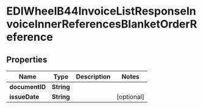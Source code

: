 

# EDIWheelB44InvoiceListResponseInvoiceInnerReferencesBlanketOrderReference


## Properties

| Name | Type | Description | Notes |
|------------ | ------------- | ------------- | -------------|
|**documentID** | **String** |  |  |
|**issueDate** | **String** |  |  [optional] |



